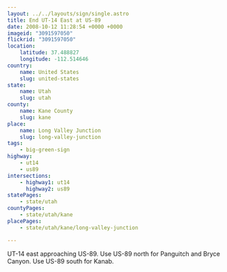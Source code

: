 ```yaml
---
layout: ../../layouts/sign/single.astro
title: End UT-14 East at US-89
date: 2008-10-12 11:28:54 +0000 +0000
imageid: "3091597050"
flickrid: "3091597050"
location:
    latitude: 37.488827
    longitude: -112.514646
country:
    name: United States
    slug: united-states
state:
    name: Utah
    slug: utah
county:
    name: Kane County
    slug: kane
place:
    name: Long Valley Junction
    slug: long-valley-junction
tags:
    - big-green-sign
highway:
    - ut14
    - us89
intersections:
    - highway1: ut14
      highway2: us89
statePages:
    - state/utah
countyPages:
    - state/utah/kane
placePages:
    - state/utah/kane/long-valley-junction

---
```

UT-14 east approaching US-89. Use US-89 north for Panguitch and Bryce Canyon. Use US-89 south for Kanab.